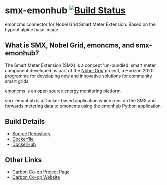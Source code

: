 # smx-emonhub [![Build Status](https://travis-ci.org/carboncoop/smx-emonhub.svg?branch=master)](https://travis-ci.org/carboncoop/smx-emonhub)

emoncms connector for Nobel Grid Smart Meter Extension.
Based on the hypriot alpine base image.

## What is SMX, Nobel Grid, emoncms, and smx-emonhub?

The Smart Meter Extension (SMX) is a concept 'un-bundled' smart meter component developed
as part of the [Nobel Grid](http://nobelgrid.eu/) project, a Horizon 2020 
programme for developing new and innovative solutions for community smart grids.

[emoncms](https://emoncms.org) is an open source energy monitoring platform.

smx-emonhub is a Docker-based application which runs on the SMX
and forwards metering data to emoncms using the [emonhub](https://github.com/openenergymonitor/emonhub) 
Python application.

## Build Details
- [Source Repository](https://github.com/carboncoop/smx-emonhub)
- [Dockerfile](https://github.com/carboncoop/smx-emonhub/blob/master/Dockerfile)
- [DockerHub](https://registry.hub.docker.com/u/carboncoop/smx-emonhub/)

## Other Links
- [Carbon Co-op Project Page](https://github.com/carboncoop)
- [Carbon Co-op Website](https://carbon.coop)
